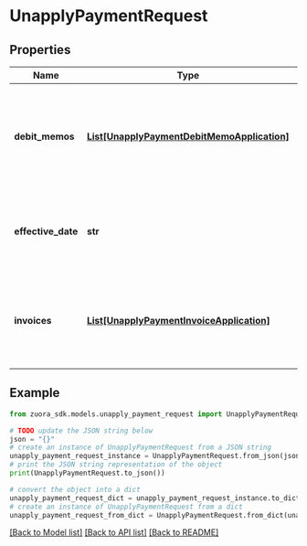 # UnapplyPaymentRequest


## Properties

Name | Type | Description | Notes
------------ | ------------- | ------------- | -------------
**debit_memos** | [**List[UnapplyPaymentDebitMemoApplication]**](UnapplyPaymentDebitMemoApplication.md) | Container for debit memos. The maximum number of debit memos is 1,000.  | [optional] 
**effective_date** | **str** | The date when the payment is unapplied, in &#x60;yyyy-mm-dd&#x60; format.  | [optional] 
**invoices** | [**List[UnapplyPaymentInvoiceApplication]**](UnapplyPaymentInvoiceApplication.md) | Container for invoices. The maximum number of invoice is 1,000.  | [optional] 

## Example

```python
from zuora_sdk.models.unapply_payment_request import UnapplyPaymentRequest

# TODO update the JSON string below
json = "{}"
# create an instance of UnapplyPaymentRequest from a JSON string
unapply_payment_request_instance = UnapplyPaymentRequest.from_json(json)
# print the JSON string representation of the object
print(UnapplyPaymentRequest.to_json())

# convert the object into a dict
unapply_payment_request_dict = unapply_payment_request_instance.to_dict()
# create an instance of UnapplyPaymentRequest from a dict
unapply_payment_request_from_dict = UnapplyPaymentRequest.from_dict(unapply_payment_request_dict)
```
[[Back to Model list]](../README.md#documentation-for-models) [[Back to API list]](../README.md#documentation-for-api-endpoints) [[Back to README]](../README.md)


